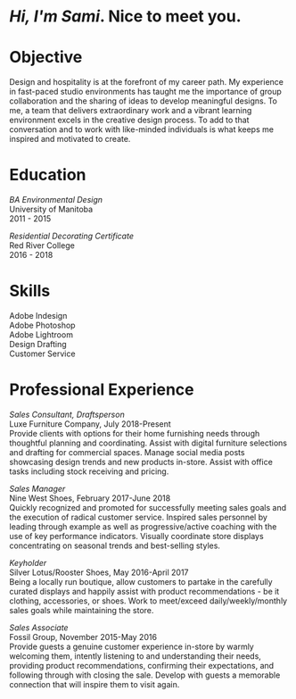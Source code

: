 # *Hi, I'm Sami*. Nice to meet you.

# Objective
Design and hospitality is at the forefront of my career path. My experience in fast-paced studio environments has taught me the importance of group collaboration and the sharing of ideas to develop meaningful designs. To me, a team that delivers extraordinary work and a vibrant learning environment excels in the creative design process. To add to that conversation and to work with like-minded individuals is what keeps me inspired and motivated to create.

# Education
*BA Environmental Design*   
University of Manitoba  
2011 - 2015

*Residential Decorating Certificate*   
Red River College  
2016 - 2018  

# Skills
Adobe Indesign  
Adobe Photoshop  
Adobe Lightroom  
Design Drafting  
Customer Service  

# Professional Experience  
*Sales Consultant, Draftsperson*                 
Luxe Furniture Company, July 2018-Present  	 
Provide clients with options for their home furnishing needs through thoughtful planning and coordinating. Assist with digital furniture selections and drafting for commercial spaces. Manage social media posts showcasing design trends and new products in-store. Assist with office tasks including stock receiving and pricing.   

*Sales Manager*    
Nine West Shoes, February 2017-June 2018  	 
Quickly recognized and promoted for successfully meeting sales goals and the execution of radical customer service. Inspired sales personnel by leading through example as well as progressive/active coaching with the use of key performance indicators. Visually coordinate store displays concentrating on seasonal trends and best-selling styles.

*Keyholder*  
Silver Lotus/Rooster Shoes, May 2016-April 2017  
Being a locally run boutique, allow customers to partake in the carefully curated displays and happily assist with product recommendations - be it clothing, accessories, or shoes. Work to meet/exceed daily/weekly/monthly sales goals while maintaining the store.

*Sales Associate*         
Fossil Group, November 2015-May 2016  
Provide guests a genuine customer experience in-store by warmly welcoming them, intently listening to and understanding their needs, providing product recommendations, confirming their expectations, and following through with closing the sale. Develop with guests a memorable connection that will inspire them to visit again.
